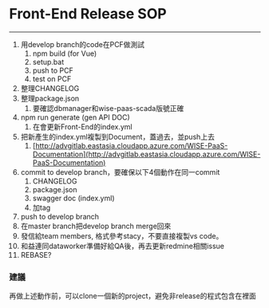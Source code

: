 # Front-End Release SOP

---

1. 用develop branch的code在PCF做測試
   1. npm build \(for Vue\)
   2. setup.bat
   3. push to PCF
   4. test on PCF
2. 整理CHANGELOG
3. 整理package.json
   1. 要確認dbmanager和wise-paas-scada版號正確
4. npm run generate \(gen API DOC\)
   1. 在會更新Front-End的index.yml
5. 把新產生的index.yml複製到Document，蓋過去，並push上去
   1. [http://advgitlab.eastasia.cloudapp.azure.com/WISE-PaaS-Documentation](http://advgitlab.eastasia.cloudapp.azure.com/WISE-PaaS-Documentation)
6. commit to develop branch，要確保以下4個動作在同一commit
   1. CHANGELOG
   2. package.json
   3. swagger doc \(index.yml\)
   4. 加tag
7. push to develop branch
8. 在master branch把develop branch merge回來
9. 發信給team members, 格式參考stacy，不要直接複製vs code。
10. 和益連同dataworker準備好給QA後，再去更新redmine相關issue
11. REBASE?

### 建議

再做上述動作前，可以clone一個新的project，避免非release的程式包含在裡面




